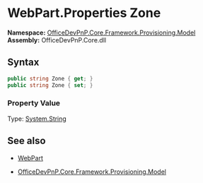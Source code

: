 # WebPart.Properties Zone
**Namespace:** [OfficeDevPnP.Core.Framework.Provisioning.Model](OfficeDevPnP.Core.Framework.Provisioning.Model.md)  
**Assembly:** OfficeDevPnP.Core.dll  
## Syntax
```C#
public string Zone { get; }
public string Zone { set; }
```

### Property Value
Type: [System.String](System.String.md) 

## See also
- [WebPart](WebPart.md) 

- [OfficeDevPnP.Core.Framework.Provisioning.Model](OfficeDevPnP.Core.Framework.Provisioning.Model.md)
